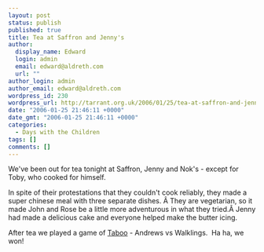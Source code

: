 ```yaml
---
layout: post
status: publish
published: true
title: Tea at Saffron and Jenny's
author:
  display_name: Edward
  login: admin
  email: edward@aldreth.com
  url: ""
author_login: admin
author_email: edward@aldreth.com
wordpress_id: 230
wordpress_url: http://tarrant.org.uk/2006/01/25/tea-at-saffron-and-jennys/
date: "2006-01-25 21:46:11 +0000"
date_gmt: "2006-01-25 21:46:11 +0000"
categories:
  - Days with the Children
tags: []
comments: []
---
```


<p>We've been out for tea tonight at Saffron, Jenny and Nok's - except for Toby, who cooked for himself.</p>
<p>In spite of their protestations that they couldn't cook reliably, they made a super chinese meal with three separate dishes. &Acirc; They are vegetarian, so it made John and Rose be a little more adventurous in what they tried.&Acirc; Jenny had made a delicious cake and everyone helped make the butter icing.</p>
<p>After tea we played a game of <a href="https://www.boardgamegeek.com/game/1111">Taboo</a> - Andrews vs Walklings.&nbsp; Ha ha, we won!</p>
